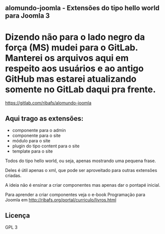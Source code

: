 ## alomundo-joomla - Extensões do tipo hello world para Joomla 3

# Dizendo não para o lado negro da força (MS) mudei para o GitLab. Manterei os arquivos aqui em respeito aos usuários e ao antigo GitHub mas estarei atualizando somente no GitLab daqui pra frente.
https://gitlab.com/ribafs/alomundo-joomla

## Aqui trago as extensões:

- componente para o admin
- componente para o site
- módulo para o site
- plugin do tipo content para o site
- template para o site

Todos do tipo hello world, ou seja, apenas mostrando uma pequena frase.

Deles é útil apenas o xml, que pode ser aproveitado para outras extensões criadas.

A ideia não é ensinar a criar componentes mas apenas dar o pontapé inicial.

Para aprender a criar componentes veja o e-book Programação para Joomla em
http://ribafs.org/portal/curriculo/livros.html

## Licença
GPL 3


